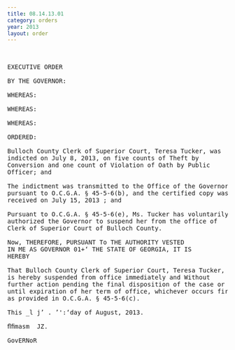 ```yaml
---
title: 08.14.13.01
category: orders
year: 2013
layout: order
---
```


<pre> 

EXECUTIVE ORDER

BY THE GOVERNOR:

WHEREAS:

WHEREAS:

WHEREAS:

ORDERED:

Bulloch County Clerk of Superior Court, Teresa Tucker, was
indicted on July 8, 2013, on five counts of Theft by
Conversion and one count of Violation of Oath by Public
Officer; and

The indictment was transmitted to the Office of the Governor
pursuant to O.C.G.A. § 45-5-6(b), and the certified copy was
received on July 15, 2013 ; and

Pursuant to O.C.G.A. § 45-5-6(e), Ms. Tucker has voluntarily
authorized the Governor to suspend her from the office of
Clerk of Superior Court of Bulloch County.

Now, THEREFORE, PURSUANT To THE AUTHORITY VESTED
IN ME AS GOVERNOR 01+‘ THE STATE OF GEORGIA, IT IS
HEREBY

That Bulloch County Clerk of Superior Court, Teresa Tucker,
is hereby suspended from office immediately and Without
further action pending the final disposition of the case or
until expiration of her term of office, whichever occurs first,
as provided in O.C.G.A. § 45-5-6(c).

This _l j’ . ’':‘day of August, 2013.

ﬂﬁmasm  JZ.

GovERNoR

</pre>

